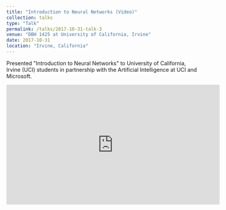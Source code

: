 ```yaml
---
title: "Introduction to Neural Networks (Video)" 
collection: talks
type: "Talk"
permalink: /talks/2017-10-31-talk-3
venue: "DBH 1425 at University of California, Irvine"
date: 2017-10-31
location: "Irvine, California"
---
```


Presented "Introduction to Neural Networks" to University of California, Irvine (UCI) students in partnership with the Artificial Intelligence at UCI and Microsoft. 

<iframe width="560" height="315" src="https://youtu.be/VTIINMtxUz8" frameborder="0" allowfullscreen></iframe>

